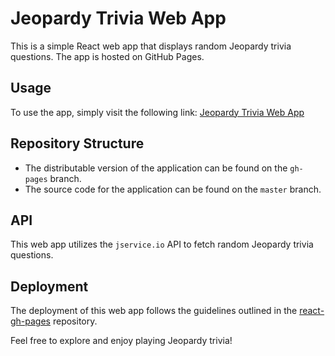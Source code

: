 # Jeopardy Trivia Web App

This is a simple React web app that displays random Jeopardy trivia questions. The app is hosted on GitHub Pages.

## Usage

To use the app, simply visit the following link: [Jeopardy Trivia Web App](https://jamarcelin.github.io/jeopardy/)

## Repository Structure

- The distributable version of the application can be found on the `gh-pages` branch.
- The source code for the application can be found on the `master` branch.

## API

This web app utilizes the `jservice.io` API to fetch random Jeopardy trivia questions.

## Deployment

The deployment of this web app follows the guidelines outlined in the [react-gh-pages](https://github.com/gitname/react-gh-pages) repository.

Feel free to explore and enjoy playing Jeopardy trivia!
